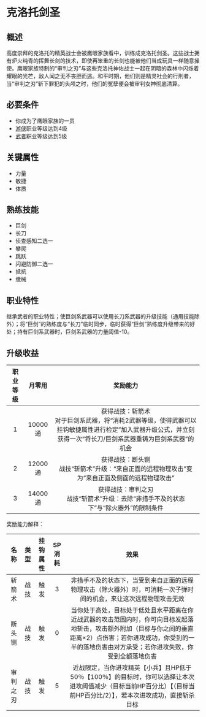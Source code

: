# 克洛托剑圣

## 概述

高度崇拜的克洛托的精英战士会被鹰眼家族看中，训练成克洛托剑圣。这些战士拥有炉火纯青的挥舞长剑的技术，即使再笨重的长剑也能被他们当成玩具一样随意操使。鹰眼家族特制的“审判之刃”与这些克洛托神佑战士一起在阴暗的森林中闪烁着耀眼的光芒，敌人闻之无不丧胆而逃。和平时期，他们则是精灵社会的行刑者，当“审判之刃”斩下罪犯的头颅之时，他们的冤孽便会被审判女神彻底清算。

## 必要条件

* 你成为了鹰眼家族的一员
* <a href="../ranger" target="_blank">游侠</a>职业等级达到4级
* <a href="../../../basicJob/Warrior" target="_blank">武者</a>职业等级达到5级

## 关键属性

* 力量
* 敏捷
* 体质

## 熟练技能

* 巨剑
* 长刀
* 侦查感知二选一
* 攀爬
* 跳跃
* 闪避防御二选一
* 抵抗
* 缴械

## 职业特性

继承武者的职业特性；使巨剑系武器可以使用长刀系武器的升级技能（通用技能除外）；将“巨剑”的熟练度与“长刀”临时同步，临时获得“巨剑”熟练度升级带来的好处；持有巨剑系武器时，巨剑系武器的力量阈值-10。

## 升级收益

职业等级|月零用|奖励能力
:--:|:--:|:--:
1|10000通|获得战技：斩箭术<br>对于巨剑系武器，将“消耗2武器等级，使得武器可以挂钩敏捷属性进行检定”加入武器升级公式，并立刻获得一次“将长刀/巨剑系武器重铸为巨剑系武器”的机会
2|12000通|获得战技：断头铡<br>战技“斩箭术”升级：“来自正面的远程物理攻击”变为“来自正面及侧面的远程物理攻击”
3|14000通|获得战技：审判之刃<br>战技“斩箭术”升级：去除“非措手不及的状态下”与“除火器外”的限制条件

奖励能力解释：

名称|类型|挂钩属性|SP消耗|效果
:--:|:--:|:--:|:--:|:--:
斩箭术|战技|触发|3|非措手不及的状态下，当受到来自正面的远程物理攻击（除火器外）时，可消耗一次子弹时间的机会，来让这次远程物理攻击无效
断头铡|战技|触发|0|当你处于高处，目标处于低处且水平距离在你近战武器的攻击范围内时，你可向目标发起落地斩击，攻击额外附加（目标与你之间的垂直距离×2）点伤害；若你进攻成功，你受到的一半的落地伤害由对方承受；若你进攻失败，你受到全额落地伤害
审判之刃|战技|触发|5|近战限定，当你进攻精英【小兵】且HP低于50％【100％】的目标时，你可以选择让本次进攻阈值减少（目标当前HP百分比）【（目标当前HP百分比/2）】，若本次进攻成功，直接斩杀目标
